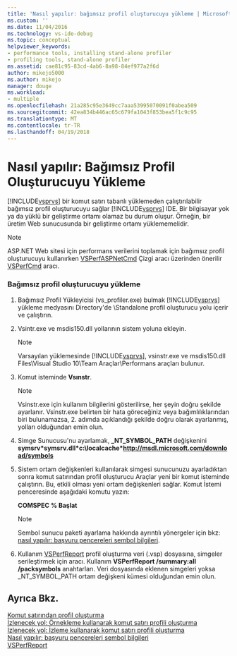 ```yaml
---
title: 'Nasıl yapılır: bağımsız profil oluşturucuyu yükleme | Microsoft Docs'
ms.custom: ''
ms.date: 11/04/2016
ms.technology: vs-ide-debug
ms.topic: conceptual
helpviewer_keywords:
- performance tools, installing stand-alone profiler
- profiling tools, stand-alone profiler
ms.assetid: cae81c95-83cd-4ab6-8a98-84ef977a2f6d
author: mikejo5000
ms.author: mikejo
manager: douge
ms.workload:
- multiple
ms.openlocfilehash: 21a285c95e3649cc7aaa53995070091f0abea509
ms.sourcegitcommit: 42ea834b446ac65c679fa1043f853bea5f1c9c95
ms.translationtype: MT
ms.contentlocale: tr-TR
ms.lasthandoff: 04/19/2018
---
```

# <a name="how-to-install-the-stand-alone-profiler"></a>Nasıl yapılır: Bağımsız Profil Oluşturucuyu Yükleme
[!INCLUDE[vsprvs](../code-quality/includes/vsprvs_md.md)] bir komut satırı tabanlı yüklemeden çalıştırılabilir bağımsız profil oluşturucuyu sağlar [!INCLUDE[vsprvs](../code-quality/includes/vsprvs_md.md)] IDE. Bir bilgisayar yok ya da yüklü bir geliştirme ortamı olamaz bu durum oluşur. Örneğin, bir üretim Web sunucusunda bir geliştirme ortamı yüklememelidir.  
  
> [!NOTE]
>  ASP.NET Web sitesi için performans verilerini toplamak için bağımsız profil oluşturucuyu kullanırken [VSPerfASPNetCmd](../profiling/vsperfaspnetcmd.md) Çizgi aracı üzerinden önerilir [VSPerfCmd](../profiling/vsperfcmd.md) aracı.  
  
### <a name="to-install-the-stand-alone-profiler"></a>Bağımsız profil oluşturucuyu yükleme  
  
1.  Bağımsız Profil Yükleyicisi (vs_profiler.exe) bulmak [!INCLUDE[vsprvs](../code-quality/includes/vsprvs_md.md)] yükleme medyasını Directory'de \Standalone profil oluşturucu yolu içerir ve çalıştırın.  
  
2.  Vsintr.exe ve msdis150.dll yollarının sistem yoluna ekleyin.  
  
    > [!NOTE]
    >  Varsayılan yüklemesinde [!INCLUDE[vsprvs](../code-quality/includes/vsprvs_md.md)], vsinstr.exe ve msdis150.dll Files\Visual Studio 10\Team Araçlar\Performans araçları bulunur.  
  
3.  Komut isteminde **Vsınstr**.  
  
    > [!NOTE]
    >  Vsinstr.exe için kullanım bilgilerini gösterilirse, her şeyin doğru şekilde ayarlanır. Vsinstr.exe belirten bir hata göreceğiniz veya bağımlılıklarından biri bulunamazsa, 2. adımda açıklandığı şekilde doğru olarak ayarlanmış, yolları olduğundan emin olun.  
  
4.  Simge Sunucusu'nu ayarlamak, **_NT_SYMBOL_PATH** değişkenini **symsrv\*symsrv.dll\*c:\localcache\*http://msdl.microsoft.com/download/symbols**  
  
5.  Sistem ortam değişkenleri kullanılarak simgesi sunucunuzu ayarladıktan sonra komut satırından profil oluşturucu Araçlar yeni bir komut isteminde çalıştırın. Bu, etkili olması yeni ortam değişkenleri sağlar. Komut İstemi penceresinde aşağıdaki komutu yazın:  
  
     **COMSPEC % Başlat**  
  
    > [!NOTE]
    >  Sembol sunucu paketi ayarlama hakkında ayrıntılı yönergeler için bkz: [nasıl yapılır: başvuru pencereleri sembol bilgileri](../profiling/how-to-reference-windows-symbol-information.md).  
  
6.  Kullanım [VSPerfReport](../profiling/vsperfreport.md) profil oluşturma veri (.vsp) dosyasına, simgeler serileştirmek için aracı. Kullanım **VSPerfReport /summary:all /packsymbols** anahtarları. Veri dosyasında eklenen simgeleri yoksa _NT_SYMBOL_PATH ortam değişkeni kümesi olduğundan emin olun.  
  
## <a name="see-also"></a>Ayrıca Bkz.  
 [Komut satırından profil oluşturma](../profiling/using-the-profiling-tools-from-the-command-line.md)   
 [İzlenecek yol: Örnekleme kullanarak komut satırı profili oluşturma](../profiling/walkthrough-command-line-profiling-using-sampling.md)   
 [İzlenecek yol: İzleme kullanarak komut satırı profili oluşturma](../profiling/walkthrough-command-line-profiling-using-instrumentation.md)   
 [Nasıl yapılır: başvuru pencereleri sembol bilgileri](../profiling/how-to-reference-windows-symbol-information.md)   
 [VSPerfReport](../profiling/vsperfreport.md)
